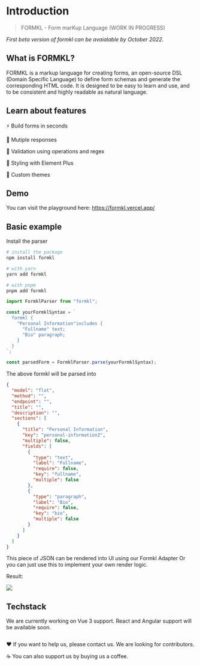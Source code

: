 # Introduction

> FORMKL - Form marKup Language (WORK IN PROGRESS)

*First beta version of formkl can be avaialable by October 2022.*

## What is FORMKL?

FORMKL is a markup language for creating forms, an open-source DSL (Domain Specific Language) to define form schemas and generate the corresponding HTML code. It is designed to be easy to learn and use, and to be consistent and highly readable as natural language.

## Learn about features

⚡️ Build forms in seconds

🍡 Mutiple responses

💪 Validation using operations and regex

💄 Styling with Element Plus

🎨 Custom themes

## Demo

You can visit the playground here: https://formkl.vercel.app/

## Basic example

Install the parser

```bash
# install the package
npm install formkl

# with yarn
yarn add formkl

# with pnpm
pnpm add formkl
```

```javascript
import FormklParser from "formkl";

const yourFormklSyntax = `
  formkl {
    "Personal Information"includes {
      "Fullname" text;
      "Bio" paragraph;
    }
  }
`;

const parsedForm = FormklParser.parse(yourFormklSyntax);
```

The above formkl will be parsed into

```json
{
  "model": "flat",
  "method": "",
  "endpoint": "",
  "title": "",
  "description": "",
  "sections": [
    {
      "title": "Personal Information",
      "key": "personal-information2",
      "multiple": false,
      "fields": [
        {
          "type": "text",
          "label": "Fullname",
          "require": false,
          "key": "fullname",
          "multiple": false
        },
        {
          "type": "paragraph",
          "label": "Bio",
          "require": false,
          "key": "bio",
          "multiple": false
        }
      ]
    }
  ]
}
```

This piece of JSON can be rendered into UI using our Formkl Adapter
Or you can just use this to implement your own render logic.

Result:

![](/screenshots/minimal-example.png)


## Techstack

We are currently working on Vue 3 support. React and Angular support will be available soon.

<script setup>
  import ButtonCard from "/components/ButtonCard.vue";
  import VueLogo from '/components/icons/Vue.vue';
  import ReactLogo from '/components/icons/React.vue';
  import AngularLogo from '/components/icons/Angular.vue';

  const frameworks = [
    {
      name: "Vue 3",
      image: VueLogo,
      link: "/installation/vue",
    },
    {
      name: "React",
      image: ReactLogo,
      link: "/installation/react",
    },
    {
      name: "Angular",
      image: AngularLogo,
      link: "/installation/angular",
    },
  ]
</script>

<div class="frameworks-container">
  <a :href="framework.link" v-for="framework in frameworks">
    <ButtonCard>
      <template #image>
        <component :is="framework.image"></component>
      </template>
      <template #title>
          {{ framework.name }}
      </template>
    </ButtonCard>
  </a>
</div>

<style>
  .frameworks-container {
    display: flex;
    flex-wrap: wrap;
    gap: 1rem;
  }
</style>

❤️ If you want to help us, please contact us. We are looking for contributors.

☕️ You can also support us by buying us a coffee.
